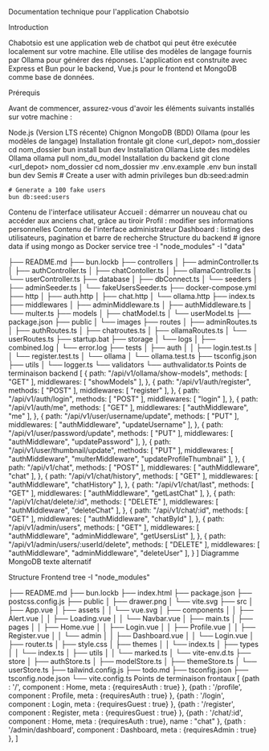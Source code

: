 Documentation technique pour l'application Chabotsio

Introduction

Chabotsio est une application web de chatbot qui peut être exécutée localement sur votre machine. Elle utilise des modèles de langage fournis par Ollama pour générer des réponses. L'application est construite avec Express et Bun pour le backend, Vue.js pour le frontend et MongoDB comme base de données.

Prérequis

Avant de commencer, assurez-vous d'avoir les éléments suivants installés sur votre machine :

Node.js (Version LTS récente)
Chignon
MongoDB (BDD)
Ollama (pour les modèles de langage)
Installation frontale
    git clone <url_depot> nom_dossier
    cd nom_dossier
    bun install
    bun dev
Installation Ollama
Liste des modèles Ollama
    ollama pull nom_du_model
Installation du backend
    git clone <url_depot> nom_dossier
    cd nom_dossier
    mv .env.example .env
    bun install
    bun dev
Semis
    # Create a user with admin privileges 
    bun db:seed:admin
    
    # Generate a 100 fake users 
    bun db:seed:users
Contenu de l'interface utilisateur
Accueil : démarrer un nouveau chat ou accéder aux anciens chat, grâce au tiroir
Profil : modifier ses informations personnelles
Contenu de l'interface administrateur
Dashboard : listing des utilisateurs, pagination et barre de recherche
Structure du backend
    # ignore data if using mongo as Docker service
    tree -I "node_modules" -I "data"
    
├── README.md
├── bun.lockb
├── controllers
│   ├── adminController.ts
│   ├── authController.ts
│   ├── chatContoller.ts
│   ├── ollamaController.ts
│   └── userController.ts
├── database
│   ├── dbConnect.ts
│   └── seeders
│       ├── adminSeeder.ts
│       └── fakeUsersSeeder.ts
├── docker-compose.yml
├── http
│   ├── auth.http
│   ├── chat.http
│   └── ollama.http
├── index.ts
├── middlewares
│   ├── adminMiddleware.ts
│   ├── authMiddleware.ts
│   └── multer.ts
├── models
│   ├── chatModel.ts
│   └── userModel.ts
├── package.json
├── public
│   └── images
├── routes
│   ├── adminRoutes.ts
│   ├── authRoutes.ts
│   ├── chatroutes.ts
│   ├── ollamaRoutes.ts
│   └── userRoutes.ts
├── startup.bat
├── storage
│   └── logs
│       ├── combined.log
│       └── error.log
├── tests
│   ├── auth
│   │   ├── login.test.ts
│   │   └── register.test.ts
│   └── ollama
│       └── ollama.test.ts
├── tsconfig.json
├── utils
│   └── logger.ts
└── validators
    └── authvalidator.ts
Points de terminaison backend
[
  {
    path: "/api/v1/ollama/show-models",
    methods: [ "GET" ],
    middlewares: [ "showModels" ],
  }, {
    path: "/api/v1/auth/register",
    methods: [ "POST" ],
    middlewares: [ "register" ],
  }, {
    path: "/api/v1/auth/login",
    methods: [ "POST" ],
    middlewares: [ "login" ],
  }, {
    path: "/api/v1/auth/me",
    methods: [ "GET" ],
    middlewares: [ "authMiddleware", "me" ],
  }, {
    path: "/api/v1/user/username/update",
    methods: [ "PUT" ],
    middlewares: [ "authMiddleware", "updateUsername" ],
  }, {
    path: "/api/v1/user/password/update",
    methods: [ "PUT" ],
    middlewares: [ "authMiddleware", "updatePassword" ],
  }, {
    path: "/api/v1/user/thumbnail/update",
    methods: [ "PUT" ],
    middlewares: [ "authMiddleware", "multerMiddleware", "updateProfileThumbnail" ],
  },
  {
    path: "/api/v1/chat",
    methods: [ "POST" ],
    middlewares: [ "authMiddleware", "chat" ],
  }, {
    path: "/api/v1/chat/history",
    methods: [ "GET" ],
    middlewares: [ "authMiddleware", "chatHistory" ],
  }, {
    path: "/api/v1/chat/last",
    methods: [ "GET" ],
    middlewares: [ "authMiddleware", "getLastChat" ],
  }, {
    path: "/api/v1/chat/delete/:id",
    methods: [ "DELETE" ],
    middlewares: [ "authMiddleware", "deleteChat" ],
  }, {
    path: "/api/v1/chat/:id",
    methods: [ "GET" ],
    middlewares: [ "authMiddleware", "chatById" ],
  }, {
    path: "/api/v1/admin/users",
    methods: [ "GET" ],
    middlewares: [ "authMiddleware", "adminMiddleware", "getUsersList" ],
  }, {
    path: "/api/v1/admin/users/:userId/delete",
    methods: [ "DELETE" ],
    middlewares: [ "authMiddleware", "adminMiddleware", "deleteUser" ],
  }
]
Diagramme MongoDB
texte alternatif

Structure Frontend
tree -I "node_modules"

├── README.md
├── bun.lockb
├── index.html
├── package.json
├── postcss.config.js
├── public
│   ├── drawer.png
│   └── vite.svg
├── src
│   ├── App.vue
│   ├── assets
│   │   └── vue.svg
│   ├── components
│   │   ├── Alert.vue
│   │   ├── Loading.vue
│   │   └── Navbar.vue
│   ├── main.ts
│   ├── pages
│   │   ├── Home.vue
│   │   ├── Login.vue
│   │   ├── Profile.vue
│   │   ├── Register.vue
│   │   └── admin
│   │       ├── Dashboard.vue
│   │       └── Login.vue
│   ├── router.ts
│   ├── style.css
│   ├── themes
│   │   └── index.ts
│   ├── types
│   │   └── index.ts
│   ├── utils
│   │   └── marked.ts
│   └── vite-env.d.ts
├── store
│   ├── authStore.ts
│   ├── modelStore.ts
│   ├── themeStore.ts
│   └── userStore.ts
├── tailwind.config.js
├── todo.md
├── tsconfig.json
├── tsconfig.node.json
└── vite.config.ts
Points de terminaison frontaux
[
    {path : '/', component : Home, meta : {requiresAuth : true} },
    {path : '/profile', component : Profile, meta : {requiresAuth : true} },
    {path : '/login', component : Login,  meta : {requiresGuest : true} },
    {path : '/register', component : Register,  meta : {requiresGuest : true} },
    {path : '/chat/:id', component : Home,  meta : {requiresAuth : true}, name : "chat" },
    {path : '/admin/dashboard', component : Dashboard,  meta : {requiresAdmin : true} },
]
